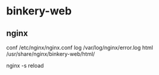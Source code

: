 # binkery-web

## nginx

conf /etc/nginx/nginx.conf
log /var/log/nginx/error.log
html /usr/share/nginx/binkery-web/html/

nginx -s reload